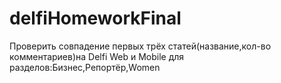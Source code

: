 # delfiHomeworkFinal

Проверить совпадение первых трёх статей(название,кол-во комментариев)на Delfi Web и Mobile для разделов:Бизнес,Репортёр,Women
